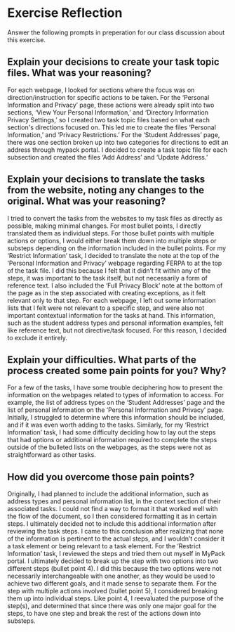 # Exercise Reflection

Answer the following prompts in preperation for our class discussion about this exercise.

## Explain your decisions to create your task topic files. What was your reasoning?

For each webpage, I looked for sections where the focus was on direction/instruction for specific actions to be taken. For the ‘Personal Information and Privacy’ page, these actions were already split into two sections, ‘View Your Personal Information,’ and ‘Directory Information Privacy Settings,’ so I created two task topic files based on what each section's directions focused on. This led me to create the files ‘Personal Information,’ and ‘Privacy Restrictions.’ For the ‘Student Addresses’ page, there was one section broken up into two categories for directions to edit an address through mypack portal. I decided to create a task topic file for each subsection and created the files ‘Add Address’ and ‘Update Address.’

## Explain your decisions to translate the tasks from the website, noting any changes to the original. What was your reasoning?

I tried to convert the tasks from the websites to my task files as directly as possible, making minimal changes. For most bullet points, I directly translated them as individual steps. For those bullet points with multiple actions or options, I would either break them down into multiple steps or substeps depending on the information included in the bullet points. For my ‘Restrict Information’ task, I decided to translate the note at the top of the ‘Personal Information and Privacy’ webpage regarding FERPA to <context> at the top of the task file. I did this because I felt that it didn’t fit within any of the steps, it was important to the task itself, but not necessarily a form of reference text. I also included the ‘Full Privacy Block’ note at the bottom of the page as <info> in the step associated with creating exceptions, as it felt relevant only to that step. For each webpage, I left out some information lists that I felt were not relevant to a specific step, and were also not important contextual information for the tasks at hand. This information, such as the student address types and personal information examples, felt like reference text, but not directive/task focused. For this reason, I decided to exclude it entirely.

## Explain your difficulties. What parts of the process created some pain points for you? Why?

For a few of the tasks, I have some trouble deciphering how to present the information on the webpages related to types of information to access. For example, the list of address types on the ‘Student Addresses’ page and the list of personal information on the ‘Personal Information and Privacy’ page. Initially, I struggled to determine where this information should be included, and if it was even worth adding to the tasks. Similarly, for my ‘Restrict Information’ task, I had some difficulty deciding how to lay out the steps that had options or additional information required to complete the steps outside of the bulleted lists on the webpages, as the steps were not as straightforward as other tasks.

## How did you overcome those pain points?

Originally, I had planned to include the additional information, such as address types and personal information list, in the context section of their associated tasks. I could not find a way to format it that worked well with the flow of the document, so I then considered formatting it as <info> in certain steps. I ultimately decided not to include this additional information after reviewing the task steps. I came to this conclusion after realizing that none of the information is pertinent to the actual steps, and I wouldn’t consider it a task element or being relevant to a task element. For the ‘Restrict Information’ task, I reviewed the steps and tried them out myself in MyPack portal. I ultimately decided to break up the step with two options into two different steps (bullet point 4). I did this because the two options were not necessarily interchangeable with one another, as they would be used to achieve two different goals, and it made sense to separate them. For the step with multiple actions involved (bullet point 5), I considered breaking them up into individual steps. Like point 4, I reevaluated the purpose of the step(s), and determined that since there was only one major goal for the steps, to have one step and break the rest of the actions down into substeps.
